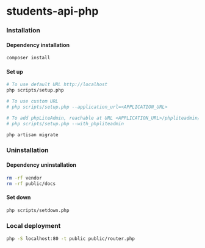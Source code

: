 # students-api-php


### Installation

#### Dependency installation

```bash
composer install
```

#### Set up

```bash
# To use default URL http://localhost
php scripts/setup.php

# To use custom URL
# php scripts/setup.php --application_url=<APPLICATION_URL>

# To add phpLiteAdmin, reachable at URL <APPLICATION_URL>/phpliteadmin/phpliteadmin.php
# php scripts/setup.php --with_phpliteadmin

php artisan migrate
```

### Uninstallation

#### Dependency uninstallation

```bash
rm -rf vendor
rm -rf public/docs
```

#### Set down

```bash
php scripts/setdown.php
```

### Local deployment

```bash
php -S localhost:80 -t public public/router.php
```
